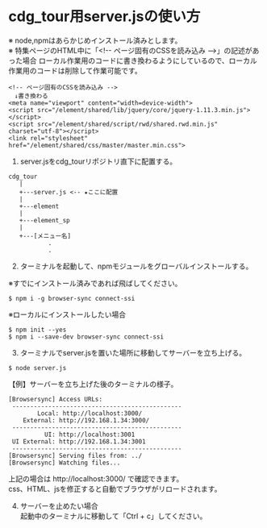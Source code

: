 # cdg_tour用server.jsの使い方
※ node,npmはあらかじめインストール済みとします。  
※ 特集ページのHTML中に「\<!-- ページ固有のCSSを読み込み --\>」の記述があった場合
ローカル作業用のコードに書き換わるようにしているので、ローカル作業用のコードは削除して作業可能です。

```
<!-- ページ固有のCSSを読み込み -->
　↓書き換わる
<meta name="viewport" content="width=device-width">
<script src="/element/shared/lib/jquery/core/jquery-1.11.3.min.js"></script>
<script src="/element/shared/script/rwd/shared.rwd.min.js" charset="utf-8"></script>
<link rel="stylesheet" href="/element/shared/css/master/master.min.css">
```

1) server.jsをcdg_tourリポジトリ直下に配置する。  

```
cdg_tour
   |
   +---server.js <-- ★ここに配置
   |
   +---element
   |
   +---element_sp
   |
   +---[メニュー名]
           .
           .
```

2) ターミナルを起動して、npmモジュールをグローバルインストールする。

※すでにインストール済みであれば飛ばしてください。
```
$ npm i -g browser-sync connect-ssi
```
※ローカルにインストールしたい場合
```
$ npm init --yes
$ npm i --save-dev browser-sync connect-ssi
```

3) ターミナルでserver.jsを置いた場所に移動してサーバーを立ち上げる。
```
$ node server.js
```
【例】サーバーを立ち上げた後のターミナルの様子。
```
[Browsersync] Access URLs:
 -----------------------------------------------
        Local: http://localhost:3000/
    External: http://192.168.1.34:3000/
 -----------------------------------------------
          UI: http://localhost:3001
 UI External: http://192.168.1.34:3001
 -----------------------------------------------
[Browsersync] Serving files from: ../
[Browsersync] Watching files...
```
上記の場合は http://localhost:3000/ で確認できます。  
css、HTML、jsを修正すると自動でブラウザがリロードされます。

4) サーバーを止めたい場合  
起動中のターミナルに移動して「Ctrl + c」してください。
